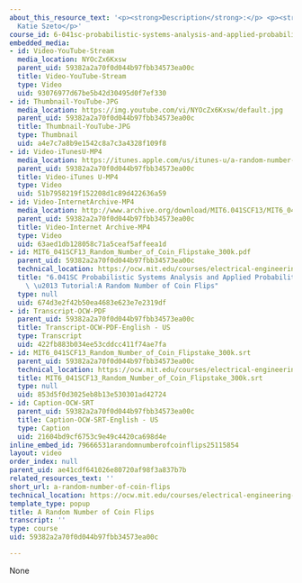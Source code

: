 ```yaml
---
about_this_resource_text: '<p><strong>Description</strong>:</p> <p><strong>Instructor</strong>:
  Katie Szeto</p>'
course_id: 6-041sc-probabilistic-systems-analysis-and-applied-probability-fall-2013
embedded_media:
- id: Video-YouTube-Stream
  media_location: NYOcZx6Kxsw
  parent_uid: 59382a2a70f0d044b97fbb34573ea00c
  title: Video-YouTube-Stream
  type: Video
  uid: 93076977d67be5b42d30495d0f7ef330
- id: Thumbnail-YouTube-JPG
  media_location: https://img.youtube.com/vi/NYOcZx6Kxsw/default.jpg
  parent_uid: 59382a2a70f0d044b97fbb34573ea00c
  title: Thumbnail-YouTube-JPG
  type: Thumbnail
  uid: a4e7c7a8b9e1542c8a7c3a4328f109f8
- id: Video-iTunesU-MP4
  media_location: https://itunes.apple.com/us/itunes-u/a-random-number-of-coin-flips/id814580809?i=249378332
  parent_uid: 59382a2a70f0d044b97fbb34573ea00c
  title: Video-iTunes U-MP4
  type: Video
  uid: 51b7958219f152208d1c89d422636a59
- id: Video-InternetArchive-MP4
  media_location: http://www.archive.org/download/MIT6.041SCF13/MIT6_041SCF13_Random_Number_of_Coin_Flipstake_300k.mp4
  parent_uid: 59382a2a70f0d044b97fbb34573ea00c
  title: Video-Internet Archive-MP4
  type: Video
  uid: 63aed1db128058c71a5ceaf5affeea1d
- id: MIT6_041SCF13_Random_Number_of_Coin_Flipstake_300k.pdf
  parent_uid: 59382a2a70f0d044b97fbb34573ea00c
  technical_location: https://ocw.mit.edu/courses/electrical-engineering-and-computer-science/6-041sc-probabilistic-systems-analysis-and-applied-probability-fall-2013/resource-index/a-random-number-of-coin-flips/MIT6_041SCF13_Random_Number_of_Coin_Flipstake_300k.pdf
  title: "6.041SC Probabilistic Systems Analysis and Applied Probability, Fall 2013Transcript\
    \ \u2013 Tutorial:A Random Number of Coin Flips"
  type: null
  uid: 674d3e2f42b50ea4683e623e7e2319df
- id: Transcript-OCW-PDF
  parent_uid: 59382a2a70f0d044b97fbb34573ea00c
  title: Transcript-OCW-PDF-English - US
  type: Transcript
  uid: 422fb883b034ee53cddcc411f74ae7fa
- id: MIT6_041SCF13_Random_Number_of_Coin_Flipstake_300k.srt
  parent_uid: 59382a2a70f0d044b97fbb34573ea00c
  technical_location: https://ocw.mit.edu/courses/electrical-engineering-and-computer-science/6-041sc-probabilistic-systems-analysis-and-applied-probability-fall-2013/resource-index/a-random-number-of-coin-flips/MIT6_041SCF13_Random_Number_of_Coin_Flipstake_300k.srt
  title: MIT6_041SCF13_Random_Number_of_Coin_Flipstake_300k.srt
  type: null
  uid: 853d5f0d3025eb8b13e530301ad42724
- id: Caption-OCW-SRT
  parent_uid: 59382a2a70f0d044b97fbb34573ea00c
  title: Caption-OCW-SRT-English - US
  type: Caption
  uid: 21604bd9cf6753c9e49c4420ca698d4e
inline_embed_id: 79666531arandomnumberofcoinflips25115854
layout: video
order_index: null
parent_uid: ae41cdf641026e80720af98f3a837b7b
related_resources_text: ''
short_url: a-random-number-of-coin-flips
technical_location: https://ocw.mit.edu/courses/electrical-engineering-and-computer-science/6-041sc-probabilistic-systems-analysis-and-applied-probability-fall-2013/resource-index/a-random-number-of-coin-flips
template_type: popup
title: A Random Number of Coin Flips
transcript: ''
type: course
uid: 59382a2a70f0d044b97fbb34573ea00c

---
```

None